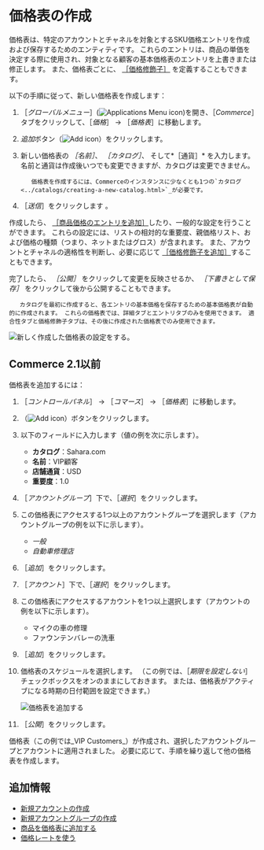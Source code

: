 # 価格表の作成

価格表は、特定のアカウントとチャネルを対象とするSKU価格エントリを作成および保存するためのエンティティです。 これらのエントリは、商品の単価を決定する際に使用され、対象となる顧客の基本価格表のエントリを上書きまたは修正します。 また、価格表ごとに、 [［価格修飾子］](./using-price-modifiers.md) を定義することもできます。

以下の手順に従って、新しい価格表を作成します：

1. ［*グローバルメニュー*］(![Applications Menu icon](../../images/icon-applications-menu.png))を開き、［*Commerce*］タブをクリックして、［*価格*］ &rarr; ［*価格表*］に移動します。

1. *追加*ボタン（![Add icon](../../images/icon-add.png)）をクリックします。

1. 新しい価格表の *［名前］*、 *［カタログ］*、 そして*［通貨］* を入力します。 名前と通貨は作成後いつでも変更できますが、カタログは変更できません。

   ```{note}
      価格表を作成するには、Commerceのインスタンスに少なくとも1つの`カタログ <../catalogs/creating-a-new-catalog.html>`_が必要です。
   ```

1. ［*送信*］をクリックします 。

作成したら、 [［商品価格のエントリを追加］](./adding-products-to-a-price-list.md)したり、一般的な設定を行うことができます。 これらの設定には、リストの相対的な重要度、親価格リスト、および価格の種類（つまり、ネットまたはグロス）が含まれます。 また、アカウントとチャネルの適格性を判断し、必要に応じて [［価格修飾子を追加］](./using-price-modifiers.md)することもできます。

完了したら、 *［公開］* をクリックして変更を反映させるか、 *［下書きとして保存］* をクリックして後から公開することもできます。

```{note}
   カタログを最初に作成すると、各エントリの基本価格を保存するための基本価格表が自動的に作成されます。 これらの価格表では、詳細タブとエントリタブのみを使用できます。 適合性タブと価格修飾子タブは、その後に作成された価格表でのみ使用できます。
```

![新しく作成した価格表の設定をする。](./creating-a-price-list/images/02.png)

## Commerce 2.1以前

価格表を追加するには：

1. ［_コントロールパネル_］ → ［_コマース_］ → ［_価格表_］に移動します。
1. （![Add icon](../../images/icon-add.png)）ボタンをクリックします。
1. 以下のフィールドに入力します（値の例を次に示します）。
    * **カタログ**：Sahara.com
    * **名前**：VIP顧客
    * **店舗通貨**：USD
    * **重要度**：1.0
1. ［_アカウントグループ_］下で、［_選択_］をクリックします。
1. この価格表にアクセスする1つ以上のアカウントグループを選択します（アカウントグループの例を以下に示します）。
    * _一般_
    * _自動車修理店_
1. ［_追加_］をクリックします。
1. ［_アカウント_］下で、［_選択_］をクリックします。
1. この価格表にアクセスするアカウントを1つ以上選択します（アカウントの例を以下に示します）。
    * マイクの車の修理
    * ファウンテンバレーの洗車
1. ［_追加_］をクリックします。
1. 価格表のスケジュールを選択します。 （この例では、［_期限を設定しない_］ チェックボックスをオンのままにしておきます。 または、価格表がアクティブになる時期の日付範囲を設定できます。）

    ![価格表を追加する](./creating-a-price-list/images/01.png)

1. ［_公開_］をクリックします。

価格表（この例では_VIP Customers_）が作成され、選択したアカウントグループとアカウントに適用されました。 必要に応じて、手順を繰り返して他の価格表を作成します。

## 追加情報

* [新規アカウントの作成](../../users-and-accounts/account-management/creating-a-new-account.md)
* [新規アカウントグループの作成](../../users-and-accounts/account-management/creating-a-new-account-group.md)
* [商品を価格表に追加する](./adding-products-to-a-price-list.md)
* [価格レートを使う](./using-price-tiers.md)
